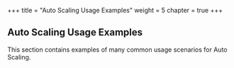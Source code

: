 +++
title = "Auto Scaling Usage Examples"
weight = 5
chapter = true
+++


## Auto Scaling Usage Examples
This section contains examples of many common usage scenarios for Auto Scaling.